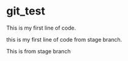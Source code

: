 # git_test
This is my first line of code.

this is my first line of code from stage branch.

This is from stage branch